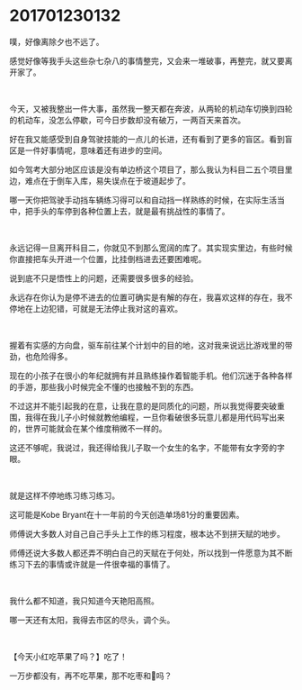 # 201701230132

噗，好像离除夕也不远了。

感觉好像等我手头这些杂七杂八的事情整完，又会来一堆破事，再整完，就又要离开家了。

<br/>

今天，又被我整出一件大事，虽然我一整天都在奔波，从两轮的机动车切换到四轮的机动车，没怎么停歇，可今日步数却没有破万，一两百天来首次。

好在我又能感受到自身驾驶技能的一点儿的长进，还有看到了更多的盲区。看到盲区是一件好事情呢，意味着还有进步的空间。

如今驾考大部分地区应该是没有单边桥这个项目了，那么我认为科目二五个项目里边，难点在于倒车入库，易失误点在于坡道起步了。

哪一天你把驾驶手动挡车辆练习得可以和自动挡一样熟练的时候，在实际生活当中，把手头的车停到各种位置上去，就是最有挑战性的事情了。

<br/>

永远记得一旦离开科目二，你就见不到那么宽阔的库了。其实现实里边，有些时候你直接把车头开进一个位置，比挂倒档进去还要困难呢。

说到底不只是悟性上的问题，还需要很多很多的经验。

永远存在你认为是停不进去的位置可确实是有解的存在，我喜欢这样的存在，我不停地在上边犯错，可就是无法停止我对这的喜欢。

<br/>

握着有实感的方向盘，驱车前往某个计划中的目的地，这对我来说远比游戏里的带劲，也危险得多。

现在的小孩子在很小的年纪就拥有并且熟练操作着智能手机。他们沉迷于各种各样的手游，那些我小时候完全不懂的也接触不到的东西。

不过这并不能引起我的在意，让我在意的是同质化的问题，所以我觉得要突破重围，我得在我儿子小时候就教他编程，一旦你看破很多玩意儿都是用代码写出来的，世界可能就会在某个维度稍微不一样的。

这还不够呢，我说过，我还得给我儿子取一个女生的名字，不能带有女字旁的字眼。

<br/>

就是这样不停地练习练习练习。

这可能是Kobe Bryant在十一年前的今天创造单场81分的重要因素。

师傅说大多数人对自己自己手头上工作的练习程度，根本达不到拼天赋的地步。

师傅还说大多数人都还弄不明白自己的天赋在于何处，所以找到一件愿意为其不断练习下去的事情或许就是一件很幸福的事情了。

<br/>

我什么都不知道，我只知道今天艳阳高照。

哪一天还有太阳，我得去市区的尽头，调个头。

<br/>

【今天小红吃苹果了吗？】吃了！

一万步都没有，再不吃苹果，那不吃枣和💊吗？

